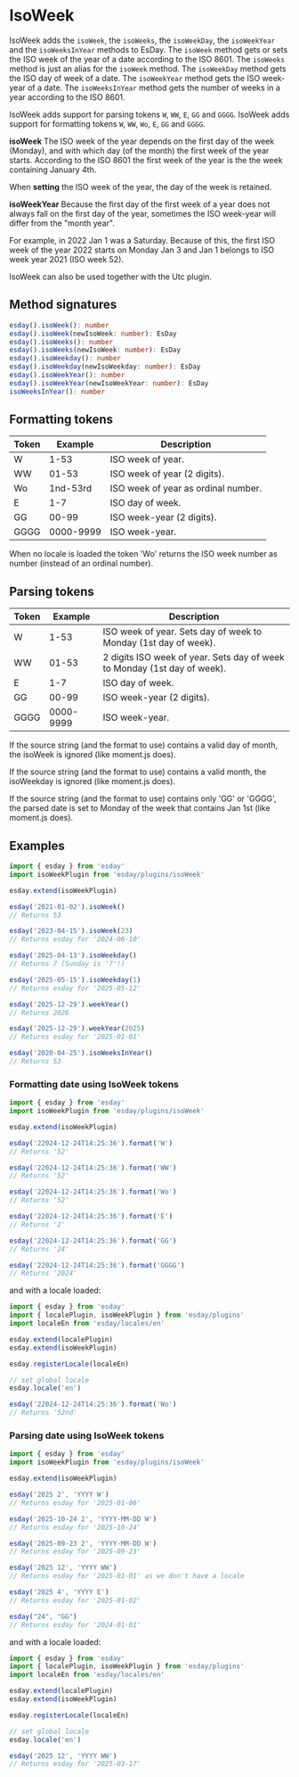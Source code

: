 # IsoWeek

IsoWeek adds the `isoWeek`, the `isoWeeks`, the `isoWeekDay`, the `isoWeekYear` and the `isoWeeksInYear` methods to EsDay.
The `isoWeek` method gets or sets the ISO week of the year of a date according to the ISO 8601.
The `isoWeeks` method is just an alias for the `isoWeek` method.
The `isoWeekDay` method gets the ISO day of week of a date.
The `isoWeekYear` method gets the ISO week-year of a date.
The `isoWeeksInYear` method gets the number of weeks in a year according to the ISO 8601.

IsoWeek adds support for parsing tokens `W`, `WW`, `E`, `GG` and `GGGG`.
IsoWeek adds support for formatting tokens `W`, `WW`, `Wo`, `E`, `GG` and `GGGG`.

**isoWeek**
The ISO week of the year depends on the first day of the week (Monday), and with which day (of the month) the first week of the year starts. According to the ISO 8601 the first week of the year is the the week containing January 4th.

When **setting** the ISO week of the year, the day of the week is retained.

**isoWeekYear**
Because the first day of the first week of a year does not always fall on the first day of the year, sometimes the ISO week-year will differ from the "month year".

For example, in 2022 Jan 1 was a Saturday. Because of this, the first ISO week of the year 2022 starts on Monday Jan 3 and Jan 1 belongs to ISO week year 2021 (ISO week 52).

IsoWeek can also be used together with the Utc plugin.

## Method signatures
```typescript
esday().isoWeek(): number
esday().isoWeek(newIsoWeek: number): EsDay
esday().isoWeeks(): number
esday().isoWeeks(newIsoWeek: number): EsDay
esday().isoWeekday(): number
esday().isoWeekday(newIsoWeekday: number): EsDay
esday().isoWeekYear(): number
esday().isoWeekYear(newIsoWeekYear: number): EsDay
isoWeeksInYear(): number
```

## Formatting tokens
| **Token** | **Example** | **Description**                     |
| --------- | ----------- | ------------------------------------|
| W         | 1-53        | ISO week of year.                   |
| WW        | 01-53       | ISO week of year (2 digits).        |
| Wo        | 1nd-53rd    | ISO week of year as ordinal number. |
| E         | 1-7         | ISO day of week.                    |
| GG        | 00-99       | ISO week-year (2 digits).           |
| GGGG      | 0000-9999   | ISO week-year.                      |

When no locale is loaded the token 'Wo' returns the ISO week number as number (instead of an ordinal number).

## Parsing tokens
| **Token** | **Example** | **Description**                                                          |
| --------- | ----------- | ------------------------------------------------------------------------ |
| W         | 1-53        | ISO week of year.  Sets day of week to Monday (1st day of week).         |
| WW        | 01-53       | 2 digits ISO week of year. Sets day of week to Monday (1st day of week). |
| E         | 1-7         | ISO day of week.                                                         |
| GG        | 00-99       | ISO week-year (2 digits).                                                |
| GGGG      | 0000-9999   | ISO week-year.                                                           |

If the source string (and the format to use) contains a valid day of month, the isoWeek is ignored (like moment.js does).

If the source string (and the format to use) contains a valid month, the isoWeekday is ignored (like moment.js does).

If the source string (and the format to use) contains only 'GG' or 'GGGG', the parsed date is set to Monday of the week that contains Jan 1st (like moment.js does).

## Examples
```typescript
import { esday } from 'esday'
import isoWeekPlugin from 'esday/plugins/isoWeek'

esday.extend(isoWeekPlugin)

esday('2021-01-02').isoWeek()
// Returns 53

esday('2023-04-15').isoWeek(23)
// Returns esday for '2024-06-10'

esday('2025-04-13').isoWeekday()
// Returns 7 (Sunday is '7'!)

esday('2025-05-15').isoWeekday(1)
// Returns esday for '2025-05-12'

esday('2025-12-29').weekYear()
// Returns 2026

esday('2025-12-29').weekYear(2025)
// Returns esday for '2025-01-01'

esday('2020-04-25').isoWeeksInYear()
// Returns 53
```

### Formatting date using IsoWeek tokens
```typescript
import { esday } from 'esday'
import isoWeekPlugin from 'esday/plugins/isoWeek'

esday.extend(isoWeekPlugin)

esday('22024-12-24T14:25:36').format('W')
// Returns '52'

esday('22024-12-24T14:25:36').format('WW')
// Returns '52'

esday('22024-12-24T14:25:36').format('Wo')
// Returns '52'

esday('22024-12-24T14:25:36').format('E')
// Returns '2'

esday('22024-12-24T14:25:36').format('GG')
// Returns '24'

esday('22024-12-24T14:25:36').format('GGGG')
// Returns '2024'
```

and with a locale loaded:

```typescript
import { esday } from 'esday'
import { localePlugin, isoWeekPlugin } from 'esday/plugins'
import localeEn from 'esday/locales/en'

esday.extend(localePlugin)
esday.extend(isoWeekPlugin)

esday.registerLocale(localeEn)

// set global locale
esday.locale('en')

esday('22024-12-24T14:25:36').format('Wo')
// Returns '52nd'
```

### Parsing date using IsoWeek tokens
```typescript
import { esday } from 'esday'
import isoWeekPlugin from 'esday/plugins/isoWeek'

esday.extend(isoWeekPlugin)

esday('2025 2', 'YYYY W')
// Returns esday for '2025-01-06'

esday('2025-10-24 2', 'YYYY-MM-DD W')
// Returns esday for '2025-10-24'

esday('2025-09-23 2', 'YYYY-MM-DD W')
// Returns esday for '2025-09-23'

esday('2025 12', 'YYYY WW')
// Returns esday for '2025-01-01' as we don't have a locale

esday('2025 4', 'YYYY E')
// Returns esday for '2025-01-02'

esday("24", "GG")
// Returns esday for '2024-01-01'
```

and with a locale loaded:

```typescript
import { esday } from 'esday'
import { localePlugin, isoWeekPlugin } from 'esday/plugins'
import localeEn from 'esday/locales/en'

esday.extend(localePlugin)
esday.extend(isoWeekPlugin)

esday.registerLocale(localeEn)

// set global locale
esday.locale('en')

esday('2025 12', 'YYYY WW')
// Returns esday for '2025-03-17'
```
